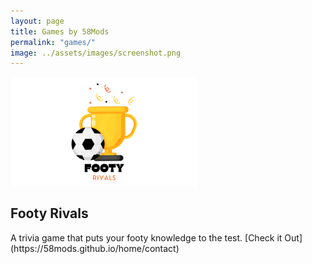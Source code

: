 ```yaml
---
layout: page
title: Games by 58Mods
permalink: "games/"
image: ../assets/images/screenshot.png
---
```


<div class="game">
  <img
    src="../assets/images/1.png"
    alt="Game 1 Screenshot"
    style="max-width: 300px; display: block; margin-bottom: 10px"
  />
  </div>
  <h2>Footy Rivals</h2>
  A trivia game that puts your footy knowledge to the test.
  [Check it Out](https://58mods.github.io/home/contact)
